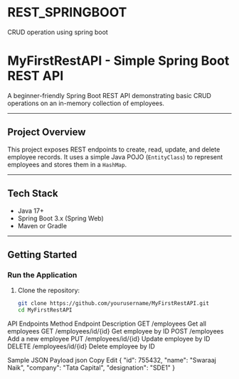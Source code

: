 # REST_SPRINGBOOT
CRUD operation using spring boot
# MyFirstRestAPI - Simple Spring Boot REST API

A beginner-friendly Spring Boot REST API demonstrating basic CRUD operations on an in-memory collection of employees.

---

## Project Overview

This project exposes REST endpoints to create, read, update, and delete employee records. It uses a simple Java POJO (`EntityClass`) to represent employees and stores them in a `HashMap`.

---

## Tech Stack

- Java 17+
- Spring Boot 3.x (Spring Web)
- Maven or Gradle

---

## Getting Started

### Run the Application

1. Clone the repository:

   ```bash
   git clone https://github.com/yourusername/MyFirstRestAPI.git
   cd MyFirstRestAPI

API Endpoints
Method	Endpoint	Description
GET	/employees	Get all employees
GET	/employees/id/{id}	Get employee by ID
POST	/employees	Add a new employee
PUT	/employees/id/{id}	Update employee by ID
DELETE	/employees/id/{id}	Delete employee by ID

Sample JSON Payload
json
Copy
Edit
{
  "id": 755432,
  "name": "Swaraaj Naik",
  "company": "Tata Capital",
  "designation": "SDE1"
}

